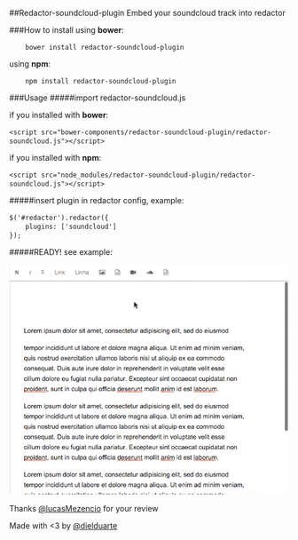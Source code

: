 ##Redactor-soundcloud-plugin
Embed your soundcloud track into redactor

###How to install
using __bower__:

```
	bower install redactor-soundcloud-plugin	
```

using __npm__:

```
	npm install redactor-soundcloud-plugin
```

###Usage
#####import redactor-soundcloud.js

if you installed with __bower__:

```
<script src="bower-components/redactor-soundcloud-plugin/redactor-soundcloud.js"></script>
```

if you installed with  __npm__:

```
<script src="node_modules/redactor-soundcloud-plugin/redactor-soundcloud.js"></script>
```

#####insert plugin in redactor config, example:

```
$('#redactor').redactor({
	plugins: ['soundcloud']
});

```

#####READY! see example:

![gif](example.gif)

Thanks [@lucasMezencio](https://github.com/lucasmezencio) for your review

Made with <3 by [@dielduarte](https:/github.com/dielduarte)
